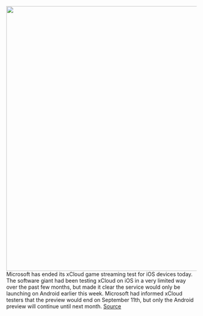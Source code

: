 <img src='https://cdn.vox-cdn.com/thumbor/FF93xljqic_-vs_bsZjKLn3BhKU=/0x0:1527x763/1200x800/filters:focal(642x260:886x504)/cdn.vox-cdn.com/uploads/chorus_image/image/67162200/rward_with_global_preview.0.jpg' width='700px' /><br/>
Microsoft has ended its xCloud game streaming test for iOS devices today. The software giant had been testing xCloud on iOS in a very limited way over the past few months, but made it clear the service would only be launching on Android earlier this week. Microsoft had informed xCloud testers that the preview would end on September 11th, but only the Android preview will continue until next month.
<a href='https://www.theverge.com/2020/8/5/21356274/microsoft-xcloud-ios-apple-iphone-ipad-testing-ends-apple-app-store-policies'> Source <a/>